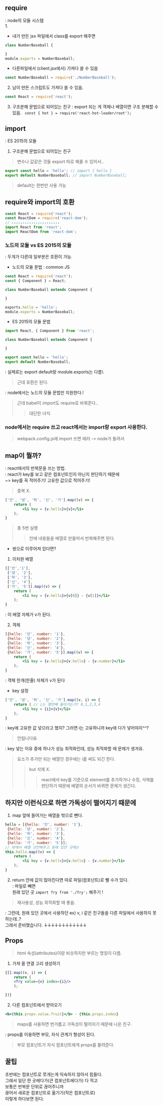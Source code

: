 ## require
: node의 모듈 시스템\
1. 
- 내가 만든 jsx 파일에서 class를 export 해주면
``` jsx
class NumberBaseball {

}
module.exports = NumberBaseball;
```
- 다른파일에서 (client.jsx에서) 가져다 쓸 수 있음
``` jsx
const NumberBaseball = require('./NumberBaseball');
```
2. 남이 만든 스크립트도 가져다 쓸 수 있음.
``` jsx
const React = require('react');
```
3. 구조분해 문법으로 되어있는 친구
: export 되는 게 객체나 배열이면 구조 분해할 수 있음.
``` const { hot } = require('react-hot-loader/root');```

## import
: ES 2015의 모듈
1. 구조분해 문법으로 되어있는 친구
> 변수나 값같은 것들 export 따로 해줄 수 있어서.. 
``` jsx
export const hello = 'hello'; // import { hello }
export default NumberBaseball; // import NumberBaseball;
```
> default는 한번만 사용 가능

## require와 import의 호환
``` jsx
const React = require('react');
const ReactDom = require('react-dom');
// ↓↓↓↓↓↓↓↓↓↓↓↓↓↓↓↓↓↓↓↓↓↓
import React from 'react';
import ReactDom from 'react-dom';
```

### 노드의 모듈 vs ES 2015의 모듈
: 두개가 다른데 일부분은 호환이 가능.
- 노드의 모듈 문법 : common JS
``` jsx
const React = require('react');
const { Component } = React;

class NumberBaseball extends Component {

}

exports.hello = 'hello';
module.exports = NumberBaseball;
```
- ES 2015의 모듈 문법
``` jsx
import React, { Component } from 'react';

class NumberBaseball extends Component {

}

export const hello = 'hello';
export default NumberBaseball;
```

: 실제로는 export default랑 module.exports는 다름\
> 근데 호환은 된다.

: node에서는 노드의 모듈 문법만 지원한다.!
> 근데 babel이 import도 require로 바꿔준다..
>> 대단한 녀석.

### node에서는 require 쓰고 react에서는 import랑 export 사용한다.
> webpack.config.js에 import 쓰면 에러 -> node가 돌려서

## map이 뭘까?
: react에서의 반복문을 쓰는 방법.\
: react가 key를 보고 같은 컴포넌트인지 아닌지 판단하기 때문에\
~> key를 꼭 적어주기! 고유한 값으로 적어주기!
> 중복 X.
``` jsx
['안', '녕', '하', '신', '가'].map((v) => {
    return (
        <li key = {v.hello}>{v}</li>
    );
}
```
> 총 5번 실행
>> 안에 내용들을 배열로 만들어서 반복해주면 된다.
- 쌍으로 이루어져 있다면?
1. 이차원 배열
``` jsx
[['안','1'],
 ['녕', '2'],
 ['하', '3'],
 ['신', '4'],
 ['가', '5']].map((v) => {
    return (
        <li key = {v.hello}>{v[0]} - {v[1]}</li>
    );
}
```
: 이 배열 자체가 v가 된다.

2. 객체
``` jsx
[{hello: '안', number: '1'},
 {hello: '녕', number: '2'},
 {hello: '하', number: '3'},
 {hello: '신', number: '4'},
 {hello: '가', number: '5'}].map((v) => {
    return (
        <li key = {v.hello}>{v.hello} - {v.number}</li>
    );
}
```
: 객체 한개(한줄) 자체가 v가 된다

- key 설정
``` jsx
['안', '녕', '하', '신', '가'].map((v, i) => {
    return ( // i는 몇번째 돌아가는가? 0,1,2,3,4
        <li key = {i}>{v}</li>
    );
}
```
: key에 고유한 값 넣으라고 했지? 그러면 i는 고유하니까 key에 다가 넣어야지^^?
> 안됩니다유.

: key 넣는 이유 중에 하나가 성능 최적화인데, 성능 최적화할 때 문제가 생겨유.
> 요소가 추가만 되는 배열인 경우에는 i를 써도 되긴 한다.
>> but 삭제 X.
>>> react에서 key를 기준으로 element를 추가하거나 수정, 삭제를 판단하기 때문에 배열의 순서가 바뀌면 문제가 생긴다.

## 하지만 이런식으로 하면 가독성이 떨어지기 때문에
1. map 앞에 들어가는 배열을 밖으로 뺀다.
``` jsx
hello = [{hello: '안', number: '1'},
 {hello: '녕', number: '2'},
 {hello: '하', number: '3'},
 {hello: '신', number: '4'},
 {hello: '가', number: '5'}];
// 밖에서 배열 선언해주고 원래 있던 곳에는
this.hello.map((v) => {
    return (
        <li key = {v.hello}>{v.hello} - {v.number}</li>
    );
}
```
2. return 안에 값이 많아진다면 따로 파일(컴포넌트)로 뺄 수가 있다.\
: 파일로 빼면\
원래 있던 곳 ```import Try from './Try';``` 해주기 !
> 재사용성, 성능 최적화할 때 좋음.

: 그런데, 원래 있던 곳에서 사용하던 ex) v, i 같은 친구들을 다른 파일에서 사용하지 못하는데..?\
그래서 준비했습니다.
↓↓↓↓↓↓↓↓↓↓↓↓
## Props
> html 속성(attributes)이랑 비슷하지만 부르는 명칭이 다름.
1. 가져 올 연결 고리 생성하기
``` jsx
{[].map((v, i) => {
    return (
    <Try value={v} index={i}/>
    );

})}
```
2. 다른 컴포넌트에서 받아오기
``` jsx
<b>{this.props.value.fruit}</b> - {this.props.index}
```
> maps를 사용하면 번거롭고 가독성이 떨어지기 때문에 나온 친구.

: props를 이용하면 부모, 자식 관계가 형성이 된다.
> 부모 컴포넌트가 자식 컴포넌트에게 props를 물려준다.

## 꿀팁
초반에는 컴포넌트로 쪼개는게 익숙하지 않아서 힘들다.\
그래서 일단 한 곳에다가(큰 컴포넌트에다가) 다 적고\
보통은 반복문 단위로 끊어주니까\
끊어서 새로운 컴포넌트로 옮기기(작은 컴포넌트로)\
이렇게 하다보면 된다.